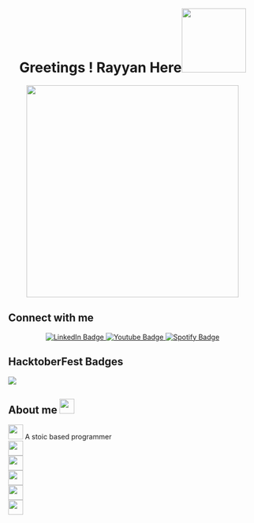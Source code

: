 <h1 align="center"> Greetings ! Rayyan Here<img src="wave.gif" width="130"> </h1>

<p align=center>
 <img align='center' src="https://images-wixmp-ed30a86b8c4ca887773594c2.wixmp.com/f/c83c004e-1370-4756-88e5-4071de797088/dgdq8br-09cc7ad6-a021-47a5-b0e0-917b12b0f7a7.gif?token=eyJ0eXAiOiJKV1QiLCJhbGciOiJIUzI1NiJ9.eyJzdWIiOiJ1cm46YXBwOjdlMGQxODg5ODIyNjQzNzNhNWYwZDQxNWVhMGQyNmUwIiwiaXNzIjoidXJuOmFwcDo3ZTBkMTg4OTgyMjY0MzczYTVmMGQ0MTVlYTBkMjZlMCIsIm9iaiI6W1t7InBhdGgiOiJcL2ZcL2M4M2MwMDRlLTEzNzAtNDc1Ni04OGU1LTQwNzFkZTc5NzA4OFwvZGdkcThici0wOWNjN2FkNi1hMDIxLTQ3YTUtYjBlMC05MTdiMTJiMGY3YTcuZ2lmIn1dXSwiYXVkIjpbInVybjpzZXJ2aWNlOmZpbGUuZG93bmxvYWQiXX0.tqRMtE-b2QiI2nnefNxSDMJvZCcYqFmq2ccg_Xfzqb8" width="430">

## Connect with me

<div id="badges" align=center>
  <a href="www.linkedin.com/in/rynmasood">
    <img src="https://img.shields.io/badge/LinkedIn-blue?style=for-the-badge&logo=linkedin&logoColor=white" alt="LinkedIn Badge"/>
  </a>
  <a href="https://www.youtube.com/channel/UCqWf11XmV3KMmHIabTdrM5A">
    <img src="https://img.shields.io/badge/YouTube-red?style=for-the-badge&logo=youtube&logoColor=white" alt="Youtube Badge"/>

  </a>

  <a href="https://open.spotify.com/user/77ex2gu4evjqiw753g33rhp66?si=0f03885df2084ca9">
    <img src="https://img.shields.io/badge/Spotify-1ED760?&style=for-the-badge&logo=spotify&logoColor=white" " alt="Spotify Badge"/>

  </a>


  <br>

  <img src="https://komarev.com/ghpvc/?username=rynmasood" alt=""/>
 
</div>

## HacktoberFest Badges

<a href="https://holopin.io/@rynmasood3">
<img src="https://holopin.me/rynmasood3">

</a>

## About me <img src="https://media.giphy.com/media/hvRJCLFzcasrR4ia7z/giphy.gif" width="30px"/>

<img height="30" src="https://bit.ly/4cWkjqO"> A stoic based programmer <br>
<img height="30" src="https://bit.ly/4cWkjqO"> <br>
<img height="30" src="https://bit.ly/4cWkjqO"> <br>
<img height="30" src="https://bit.ly/4cWkjqO"> <br>
<img height="30" src=""> <br>
<img height="30" src="https://bit.ly/4cWkjqO"> <br>
